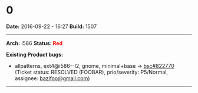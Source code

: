 # 0


**Date:** 2016-09-22 - 16:27
**Build:** 1507

---

**Arch:** i586
**Status: <span style="color: red;">Red</span>**

**Existing Product bugs:**

* allpatterns, ext4@i586--l2, gnome, minimal+base -> [bsc#822770](https://bugzilla.opensuse.org/show_bug.cgi?id=822770 "Install of grub2-efi failed") (Ticket status: RESOLVED (FOOBAR), prio/severity: P5/Normal, assignee: bazifoo@gmail.com)



---
